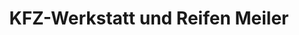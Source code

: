 ---
title: "KFZ-Werkstatt und Reifen Meiler"
url: /kuemmersbruck/kfz-werkstatt-und-reifen-meiler/
shop: Autowerkstatt
---